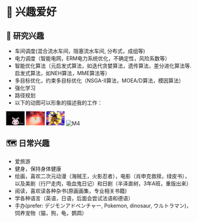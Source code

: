 # 🙂 兴趣爱好

## 👀 研究兴趣
- 车间调度(混合流水车间，阻塞流水车间, 分布式，成组等)
- 电力调度（智能电网，ERM电力系统优化，不确定性，风险系数等）
- 智能优化算法（元启发式算法，如迭代贪婪算法，遗传算法，差分进化算法等. 启发式算法，如NEH算法，MME算法等）
- 多目标优化，约束多目标优化（NSGA-II算法，MOEA/D算法，模因算法）
- 强化学习
- 路径规划
- 以下的动图可以形象的描述我的工作：
<div><img src='images/M1.gif' alt="M1" width="10%"> <img src='images/M2.gif' alt="M2" width="10%"> <img src='images/M3.gif' alt="M3" width="10%"> <img src='images/M4.gif' alt="M4" width="10%"> </div>

## 🗺️ 日常兴趣
- 爱旅游
- 健身，保持身体健康
- 绘画，喜欢二次元动漫（海贼王，火影忍者），电影（肖申克救赎，绿皮书），以及美剧（行尸走肉，吸血鬼日记）和日剧（半泽直树，3年A班，重版出来）
- 阅读，喜欢读各种杂书(原画画集，专业相关书籍)
- 学各种语言（英语，日语，后面会尝试法语和德语）
- 手办(prefer: デジモンアドベンチャー, Pokemon, dinosaur, ウルトラマン)，饲养宠物（猫，狗，龟，鹦鹉）

